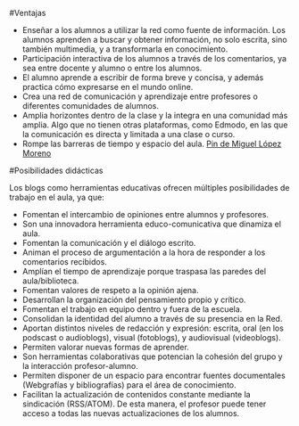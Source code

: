 #Ventajas

* Enseñar a los alumnos a utilizar la red como fuente de información. Los alumnos aprenden a buscar y obtener información, no solo escrita, sino también multimedia, y a transformarla en conocimiento.
* Participación interactiva de los alumnos a través de los comentarios, ya sea entre docente y alumno o entre los alumnos.
* El alumno aprende a escribir de forma breve y concisa, y además practica cómo expresarse en el mundo online.
* Crea una red de comunicación y aprendizaje entre profesores o diferentes comunidades de alumnos.
* Amplia horizontes dentro de la clase y la integra en una comunidad más amplia. Algo que no tienen otras plataformas, como Edmodo, en las que la comunicación es directa y limitada a una clase o curso.
* Rompe las barreras de tiempo y espacio del aula.
[Pin de Miguel López Moreno](https://es.pinterest.com/pin/447404544212872539/)

#Posibilidades didácticas

Los blogs como herramientas educativas ofrecen múltiples posibilidades de trabajo en el aula, ya que:

- Fomentan el intercambio de opiniones entre alumnos y profesores.
- Son una innovadora herramienta educo-comunicativa que dinamiza el aula.
- Fomentan la comunicación y el diálogo escrito.
- Animan el proceso de argumentación a la hora de responder a los comentarios recibidos.
- Amplían el tiempo de aprendizaje porque traspasa las paredes del aula/biblioteca.
- Fomentan valores de respeto a la opinión ajena.
- Desarrollan la organización del pensamiento propio y crítico.
- Fomentan el trabajo en equipo dentro y fuera de la escuela.
- Consolidan la identidad del alumno a través de su presencia en la Red.
- Aportan distintos niveles de redacción y expresión: escrita, oral (en los podscast o audioblogs), visual (fotoblogs), y audiovisual (videoblogs).
- Permiten valorar nuevas formas de aprender.
- Son herramientas colaborativas que potencian la cohesión del grupo y la interacción profesor-alumno.
- Permiten disponer de un espacio para encontrar fuentes documentales (Webgrafías y bibliografías) para el área de conocimiento.
- Facilitan la actualización de contenidos constante mediante la sindicación (RSS/ATOM). De esta manera,  el profesor puede tener acceso a todas las nuevas actualizaciones de los alumnos.
